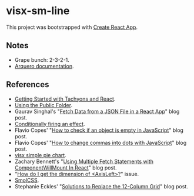 # visx-sm-line

This project was bootstrapped with [Create React App](https://github.com/facebook/create-react-app).

## Notes

- Grape bunch: 2-3-2-1.
- [Arquero documentation](https://github.com/uwdata/arquero/tree/v2.3.0/docs).

## References

- [Getting Started with Tachyons and React](https://github.com/tachyons-css/tachyons-and-react/tree/master/getting-started).
- [Using the Public Folder](https://create-react-app.dev/docs/using-the-public-folder/).
- Gaurav Singhal's "[Fetch Data from a JSON File in a React App](https://www.pluralsight.com/guides/fetch-data-from-a-json-file-in-a-react-app)" blog post.
- [Conditionally firing an effect](https://reactjs.org/docs/hooks-reference.html#conditionally-firing-an-effect).
- Flavio Copes' "[How to check if an object is empty in JavaScript](https://flaviocopes.com/how-to-check-object-empty/)" blog post.
- Flavio Copes' "[How to change commas into dots with JavaScript](https://flaviocopes.com/how-to-comma-dot-javascript/)" blog post.
- [visx simple pie chart](https://codesandbox.io/s/tf4ed).
- Zachary Bennett's "[Using Multiple Fetch Statements with ComponentWillMount In React](https://www.pluralsight.com/guides/using-multiple-fetch-statements-with-componentwillmount-in-react)" blog post.
- "[How do I get the dimension of \<AxisLeft\>?](https://github.com/airbnb/visx/issues/1031)" issue.
- [SmolCSS](https://smolcss.dev/).
- Stephanie Eckles' "[Solutions to Replace the 12-Column Grid](https://moderncss.dev/solutions-to-replace-the-12-column-grid/)" blog post.
